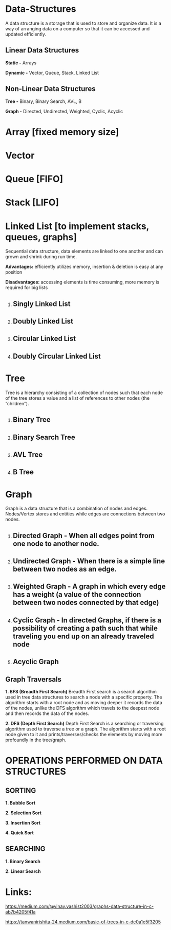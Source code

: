 # Data-Structures
A data structure is a storage that is used to store and organize data. 
It is a way of arranging data on a computer so that it can be accessed and updated efficiently.

Linear Data Structures
----------------------------------------
__Static -__ Arrays

__Dynamic -__ Vector, Queue, Stack, Linked List

Non-Linear Data Structures
----------------------------------------
__Tree -__ Binary, Binary Search, AVL, B

__Graph -__ Directed, Undirected, Weighted, Cyclic, Acyclic


# Array [fixed memory size]


# Vector

   
# Queue [FIFO]

   
# Stack [LIFO]

   
# Linked List [to implement stacks, queues, graphs] 
Sequential data structure, data elements are linked to one another and can grown and shrink during run time.

__Advantages:__ efficiently utilizes memory, insertion & deletion is easy at any position

__Disadvantages:__ accessing elements is time consuming, more memory is required for big lists

1. Singly Linked List
   ---------------------

2. Doubly Linked List
   ---------------------

3. Circular Linked List
   ---------------------

4. Doubly Circular Linked List
   ---------------------



# Tree
Tree is a hierarchy consisting of a collection of nodes such that each node of the tree stores a value and a list of references to other nodes (the “children”).

1. Binary Tree
   ---------------------

2. Binary Search Tree
   ----------

3. AVL Tree
   --------
   
4. B Tree
   -----


# Graph
Graph is a data structure that is a combination of nodes and edges. Nodes/Vertex stores and entities while edges are connections between two nodes.

1. Directed Graph - When all edges point from one node to another node.
   --

2. Undirected Graph - When there is a simple line between two nodes as an edge.
   --

3. Weighted Graph - A graph in which every edge has a weight (a value of the connection between two nodes connected by that edge)
   --

4. Cyclic Graph - In directed Graphs, if there is a possibility of creating a path such that while traveling you end up on an already traveled node
   -

5. Acyclic Graph
    -

Graph Traversals
--

__1. BFS (Breadth First Search)__
       Breadth First search is a search algorithm used in tree data structures to search a node with a specific property. The algorithm starts with a root node and as moving deeper it records the data of the nodes, unlike the DFS algorithm which travels to the deepest node and then records the data of the nodes.

__2. DFS (Depth First Search)__
      Depth First Search is a searching or traversing algorithm used to traverse a tree or a graph. The algorithm starts with a root node given to it and prints/traverses/checks the elements by moving more profoundly in the tree/graph.



# OPERATIONS PERFORMED ON DATA STRUCTURES
 SORTING
 --

 __1. Bubble Sort__
 
 __2. Selection Sort__
 
 __3. Insertion Sort__
 
 __4. Quick Sort__


SEARCHING
--

__1. Binary Search__

__2. Linear Search__


# Links:
https://medium.com/@vinay.vashist2003/graphs-data-structure-in-c-ab7b4205f41a

https://tanwanirishita-24.medium.com/basic-of-trees-in-c-de0a1e5f3205
